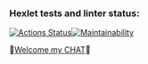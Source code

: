 ### Hexlet tests and linter status:

[![Actions Status](https://github.com/MaxSmirnov01/frontend-project-12/workflows/hexlet-check/badge.svg)](https://github.com/MaxSmirnov01/frontend-project-12/actions)[![Maintainability](https://api.codeclimate.com/v1/badges/6d17ee6ec9e0008bf835/maintainability)](https://codeclimate.com/github/MaxSmirnov01/frontend-project-12/maintainability)

🚀[Welcome my CHAT](https://frontend-project-12-production-5a8b.up.railway.app/)🚀

